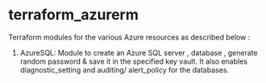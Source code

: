 # terraform_azurerm
Terraform modules for the various Azure resources as described below :

1. AzureSQL:
   Module to create an Azure SQL server , database , generate random password & save it in the specified key vault. It also enables diagnostic_setting and auditing/ alert_policy for the databases.